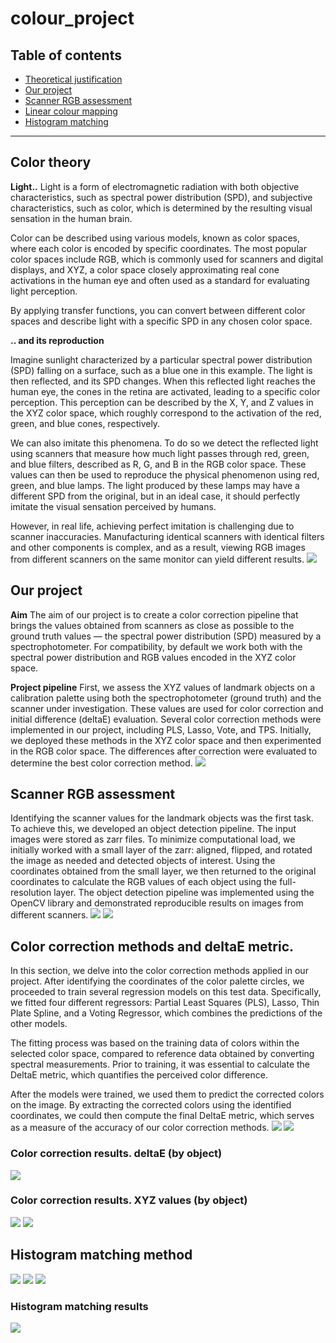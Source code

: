 # colour_project
## Table of contents
- [Theoretical justification](#color-theory)
- [Our project](#our-project)
- [Scanner RGB assessment](#scanner-rgb-assessment)
- [Linear colour mapping](#color-correction-methods-and-deltae-metric)
- [Histogram matching](#histogram-matching-method)
---
## Color theory

**Light..**
Light is a form of electromagnetic radiation with both objective characteristics, such as spectral power distribution (SPD), and subjective characteristics, such as color, which is determined by the resulting visual sensation in the human brain.

Color can be described using various models, known as color spaces, where each color is encoded by specific coordinates. The most popular color spaces include RGB, which is commonly used for scanners and digital displays, and XYZ, a color space closely approximating real cone activations in the human eye and often used as a standard for evaluating light perception.

By applying transfer functions, you can convert between different color spaces and describe light with a specific SPD in any chosen color space.

**.. and its reproduction**

Imagine sunlight characterized by a particular spectral power distribution (SPD) falling on a surface, such as a blue one in this example. The light is then reflected, and its SPD changes. When this reflected light reaches the human eye, the cones in the retina are activated, leading to a specific color perception. This perception can be described by the X, Y, and Z values in the XYZ color space, which roughly correspond to the activation of the red, green, and blue cones, respectively.

We can also imitate this phenomena. To do so we detect the reflected light using scanners that measure how much light passes through red, green, and blue filters, described as R, G, and B in the RGB color space. These values can then be used to reproduce the physical phenomenon using red, green, and blue lamps. The light produced by these lamps may have a different SPD from the original, but in an ideal case, it should perfectly imitate the visual sensation perceived by humans.

However, in real life, achieving perfect imitation is challenging due to scanner inaccuracies. Manufacturing identical scanners with identical filters and other components is complex, and as a result, viewing RGB images from different scanners on the same monitor can yield different results.
[<img src="/images/Color1.png">]()

## Our project

**Aim**
The aim of our project is to create a color correction pipeline that brings the values obtained from scanners as close as possible to the ground truth values — the spectral power distribution (SPD) measured by a spectrophotometer. For compatibility, by default we work both with the spectral power distribution and RGB values encoded in the XYZ color space.

**Project pipeline**
First, we assess the XYZ values of landmark objects on a calibration palette using both the spectrophotometer (ground truth) and the scanner under investigation. These values are used for color correction and initial difference (deltaE) evaluation. Several color correction methods were implemented in our project, including PLS, Lasso, Vote, and TPS. Initially, we deployed these methods in the XYZ color space and then experimented in the RGB color space. The differences after correction were evaluated to determine the best color correction method.
[<img src="/images/Color2.png">]()

## Scanner RGB assessment
Identifying the scanner values for the landmark objects was the first task. To achieve this, we developed an object detection pipeline. The input images were stored as zarr files. To minimize computational load, we initially worked with a small layer of the zarr: aligned, flipped, and rotated the image as needed and detected objects of interest. Using the coordinates obtained from the small layer, we then returned to the original coordinates to calculate the RGB values of each object using the full-resolution layer. The object detection pipeline was implemented using the OpenCV library and demonstrated reproducible results on images from different scanners.
[<img src="/images/Color3.png">]()
[<img src="/images/Color4.png">]()
## Color correction methods and deltaE metric. 

In this section, we delve into the color correction methods applied in our project. After identifying the coordinates of the color palette circles, we proceeded to train several regression models on this test data. Specifically, we fitted four different regressors: Partial Least Squares (PLS), Lasso, Thin Plate Spline, and a Voting Regressor, which combines the predictions of the other models.

The fitting process was based on the training data of colors within the selected color space, compared to reference data obtained by converting spectral measurements. Prior to training, it was essential to calculate the DeltaE metric, which quantifies the perceived color difference.

After the models were trained, we used them to predict the corrected colors on the image. By extracting the corrected colors using the identified coordinates, we could then compute the final DeltaE metric, which serves as a measure of the accuracy of our color correction methods.
[<img src="/images/Color5.png">]()
[<img src="/images/Color6.png">]()
### Color correction results. deltaE (by object)
[<img src="/images/Color7.png">]()
### Color correction results. XYZ values (by object)
[<img src="/images/Color8.png">]()
[<img src="/images/Color9.png">]()
## Histogram matching method
[<img src="/images/Color10.png">]()
[<img src="/images/Color11.png">]()
[<img src="/images/Color12.png">]()
### Histogram matching results
[<img src="/images/Color13.png">]()